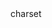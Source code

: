 <!DOCTYPE html>
<html>
<head>
	<title>Nigoshop</title>
	<meta> charset
	<style type="text/css">

		.back{
			color:black;
			width: 30%;
		}
	</style>
</head>
<body>
	<h1 align="center" style="font-family: 30"> Nigo Shop </h1>
  <img src="C:\Users\ADMIN\OneDrive - University of transport and Communication\Ảnh\Ảnh chụp màn hình/logoshop.PNG" alt="eror 404" width="570" height="381">
  <p  align="left"> Nigoshop là shop quần áo chuyên về các brand hot trend </p> 
  <!-- aligin : can le  -->
  <p aligin="justify">NIgo luôn hướng đến việc đáp ứng nhu cầu thẩm mỹ của khách hàng</p> 
  <a href="https://vi.wikipedia.org/wiki/L%C4%83ng_Ch%E1%BB%A7_t%E1%BB%8Bch_H%E1%BB%93_Ch%C3%AD_Minh">Wikipedia </a>
  <br>
  <iframe width="560" height="315" src="https://www.youtube.com/embed/Hd_r8W19WWI">
  	
  </iframe>
   <div class="back">
   <ul>
   	
   </ul>
   </div>
   <table border="1"
   ">
   	<tr>
   		<td colspan="2" >Thông tin sinh viên</td>
   	</tr>
   	<tr boder="1">
   		<td style="color:green;"> Hồ Việt Anh</td>
   		<td >10/11/2002</td>
   	</tr>
   	<tr>
   		<td style="color:#5D0C7B">Đinh Việt Hoàng</td>
   		<td >31/10/2002</td>
   	</tr>
   </table>
</body>
</html>
